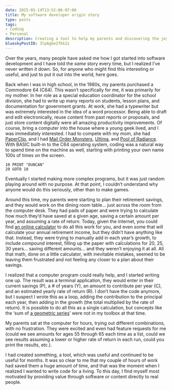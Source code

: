 ```yaml
---
date: 2025-05-14T13:52:06-07:00
title: My software developer origin story
type: posts
tags:
- Coding
- Personal
description: Creating a tool to help my parents and discovering the joy of creating something useful started me down the path of working in software.
blueskyPostID: 3lp6gbe2fkk2z
---
```

Over the years, many people have asked me how I got started into software development and I have told the *same* story every time, but I realized I’ve never written it down. So, for anyone who might find this interesting or useful, and just to put it out into the world, here goes.

Back when I was in high school, in the 1980s, my parents purchased a Commodore 64 (C64). This wasn’t specifically for me, it was primarily for my mother. In her role as a special education coordinator for the school division, she had to write up many reports on students, lesson plans, and documentation for government grants. At work, she had a typewriter but was extremely interested in the idea of a word processor. Being able to draft and edit electronically, reuse content from past reports or proposals, and just store content digitally were all amazing productivity improvements. Of course, bring a computer into the house where a young geek lived, and I was immediately interested. I had to compete with my mom, she had [PaperClip](https://en.wikipedia.org/wiki/PaperClip), and I had [Mail Order Monsters](https://en.wikipedia.org/wiki/Mail_Order_Monsters), [Ultima](https://en.wikipedia.org/wiki/Ultima_IV:_Quest_of_the_Avatar), and [Pool of Radiance](https://en.wikipedia.org/wiki/Pool_of_Radiance). With BASIC built-in to the C64 operating system, coding was a natural way to spend time on the machine as well, starting with printing your own name 100s of times on the screen.

```basic
10 PRINT "DUNCAN"
20 GOTO 10
```

Eventually I started making more complex programs, but it was just random playing around with no purpose. At that point, I couldn’t understand why anyone would do this seriously, other than to make games.

Around this time, my parents were starting to plan their retirement savings, and they would work on the dining room table… just across the room from the computer desk. They had pads of paper and were trying to calculate how much they’d have saved at a given age, saving a certain amount per year, and assuming a rate of return. Today, given the internet, you could find [an online calculator](https://www.investor.gov/financial-tools-calculators/calculators/compound-interest-calculator) to do all this work for you, and even some that will calculate your annual retirement income, but they didn’t have anything like that. Instead, they were trying to manually add in each year’s growth, to include compound interest, filling up the paper with calculations for 20, 25, 30 years… saving different amounts… and they weren’t enjoying it at all. All that math, done on a little calculator, with inevitable mistakes, seemed to be leaving them frustrated and not feeling any closer to a plan about their savings.

I realized that a computer program could really help, and I started writing one up. The result was a terminal application, they would enter in their current savings (P), a # of years (Y), an amount to contribute per year (C), and an estimated yearly rate of return (R). I don’t have the code anymore, but I suspect I wrote this as a loop, adding the contribution to the principal each year, then adding in the growth (the total multiplied by the rate of return). It is possible to do all this as a single calculation, but concepts like the ‘sum of [a geometric series](https://en.wikipedia.org/wiki/Geometric_series)’ were not in my toolbox at that time.

My parents sat at the computer for hours, trying out different combinations, with no frustration. They were excited and even had feature requests for me (could we see amounts for ages 55 through 65 each time as a list, could we see results assuming a lower or higher rate of return in each run, could you print the results, etc.).

I had created something, a tool, which was useful and continued to be useful for months. It was so clear to me that my couple of hours of work had saved them a huge amount of time, and that was the moment when I realized I wanted to write code for a living. To this day, I find myself most motivated by providing value through software or content directly to real people.